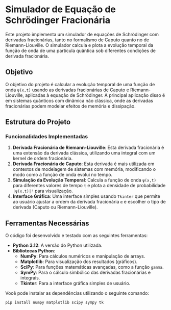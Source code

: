 # Simulador de Equação de Schrödinger Fracionária

Este projeto implementa um simulador de equações de Schrödinger com derivadas fracionárias, tanto no formalismo de Caputo quanto no de Riemann-Liouville. O simulador calcula e plota a evolução temporal da função de onda de uma partícula quântica sob diferentes condições de derivada fracionária.

## Objetivo

O objetivo do projeto é calcular a evolução temporal de uma função de onda `ψ(x,t)` usando as derivadas fracionárias de Caputo e Riemann-Liouville, aplicadas à equação de Schrödinger. A principal aplicação disso é em sistemas quânticos com dinâmica não clássica, onde as derivadas fracionárias podem modelar efeitos de memória e dissipação.

## Estrutura do Projeto

### Funcionalidades Implementadas

1. **Derivada Fracionária de Riemann-Liouville**: Esta derivada fracionária é uma extensão da derivada clássica, utilizando uma integral com um kernel de ordem fracionária.
2. **Derivada Fracionária de Caputo**: Esta derivada é mais utilizada em contextos de modelagem de sistemas com memória, modificando o modo como a função de onda evolui no tempo.
3. **Simulação da Evolução Temporal**: Calcula a função de onda `ψ(x,t)` para diferentes valores de tempo `t` e plota a densidade de probabilidade `|ψ(x,t)|²` para visualização.
4. **Interface Gráfica**: Uma interface simples usando `Tkinter` que permite ao usuário ajustar a ordem da derivada fracionária `α` e escolher o tipo de derivada (Caputo ou Riemann-Liouville).

## Ferramentas Necessárias

O código foi desenvolvido e testado com as seguintes ferramentas:

- **Python 3.12**: A versão do Python utilizada.
- **Bibliotecas Python**:
  - **NumPy**: Para cálculos numéricos e manipulação de arrays.
  - **Matplotlib**: Para visualização dos resultados (gráficos).
  - **SciPy**: Para funções matemáticas avançadas, como a função `gamma`.
  - **SymPy**: Para o cálculo simbólico das derivadas fracionárias e integrais.
  - **Tkinter**: Para a interface gráfica simples de usuário.

Você pode instalar as dependências utilizando o seguinte comando:

```bash
pip install numpy matplotlib scipy sympy tk

